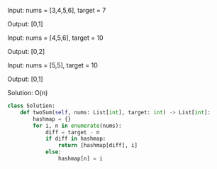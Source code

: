 Input: 
nums = [3,4,5,6], target = 7

Output: [0,1]

Input: nums = [4,5,6], target = 10

Output: [0,2]

Input: nums = [5,5], target = 10

Output: [0,1]

Solution: O(n)
```python
class Solution:
    def twoSum(self, nums: List[int], target: int) -> List[int]:
        hashmap = {}
        for i, n in enumerate(nums):
            diff = target - n
            if diff in hashmap:
                return [hashmap[diff], i]
            else:
                hashmap[n] = i
```